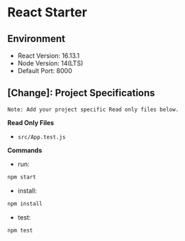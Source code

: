 # React Starter

## Environment 

- React Version: 16.13.1
- Node Version: 14(LTS)
- Default Port: 8000

## [Change]: Project Specifications 

```text
Note: Add your project specific Read only files below.
```

**Read Only Files**
- `src/App.test.js`


**Commands**
- run: 
```bash
npm start
```
- install: 
```bash
npm install
```
- test: 
```bash
npm test
```

